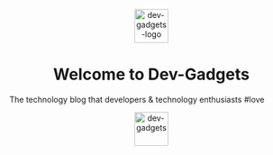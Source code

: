<p align="center">
  <a href="https://www.devgadgets.com">
    <img alt="dev-gadgets-logo" src="https://www.dropbox.com/s/umm2s091mf6zqhc/logo-teal-3.svg?dl=0" width="60" />
  </a>
</p>
<h1 align="center">
  Welcome to Dev-Gadgets
</h1>

The technology blog that developers & technology enthusiasts #love

<p align="center">
    <img alt="dev-gadgets" src="https://www.dropbox.com/s/3zemq8oe6vr5xp1/dev-gadgets.png?dl=0" width="60" />
</p>
